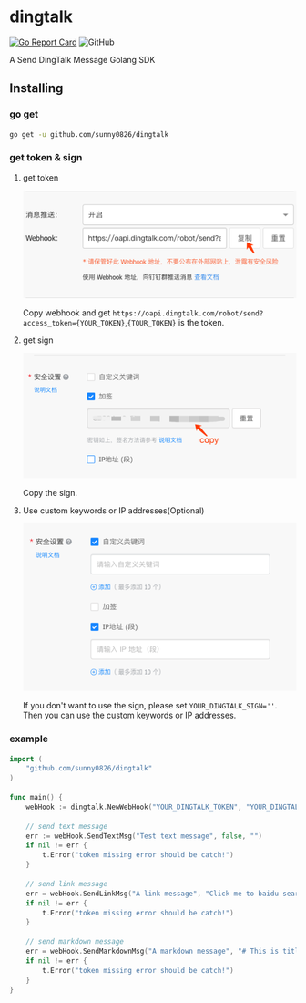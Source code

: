 # dingtalk
[![Go Report Card](https://goreportcard.com/badge/github.com/sunny0826/dingtalk)](https://goreportcard.com/report/github.com/sunny0826/dingtalk)
![GitHub](https://img.shields.io/github/license/sunny0826/dingtalk.svg)

A Send DingTalk Message Golang SDK

## Installing

### go get
```bash
go get -u github.com/sunny0826/dingtalk
```

### get token & sign

1. get token

    ![](dosc/image/WX20191121-092710.png)
    
    Copy webhook and get `https://oapi.dingtalk.com/robot/send?access_token={YOUR_TOKEN}`,`{TOUR_TOKEN}` is the token.

2. get sign
    
    ![](dosc/image/WX20191121-092816.png)
    
    Copy the sign.

3. Use custom keywords or IP addresses(Optional)

    ![](dosc/image/WX20191121-093914.png)
    
    If you don't want to use the sign, please set `YOUR_DINGTALK_SIGN=''`. Then you can use the custom keywords or IP addresses.
    
### example
```go
import (
    "github.com/sunny0826/dingtalk"
)

func main() {
    webHook := dingtalk.NewWebHook("YOUR_DINGTALK_TOKEN", "YOUR_DINGTALK_SIGN")
    
    // send text message
    err := webHook.SendTextMsg("Test text message", false, "")
    if nil != err {
        t.Error("token missing error should be catch!")
    }
    
    // send link message
    err = webHook.SendLinkMsg("A link message", "Click me to baidu search", "", "https://www.baidu.com")
    if nil != err {
        t.Error("token missing error should be catch!")
    }
    
    // send markdown message
    err = webHook.SendMarkdownMsg("A markdown message", "# This is title \n > Hello World", false, "13800138000")
    if nil != err {
        t.Error("token missing error should be catch!")
    }
}
```